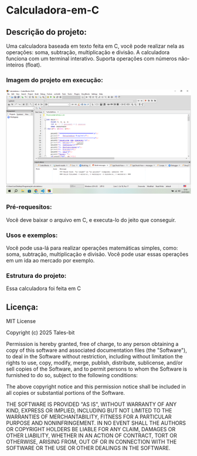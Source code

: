 # Calculadora-em-C

## Descrição do projeto:
Uma calculadora baseada em texto feita em C, você pode realizar nela as operações: soma, subtração, multiplicação e divisão. A calculadora funciona com um terminal interativo. Suporta operações com números não-inteiros (float).

### Imagem do projeto em execução:
![alt text](image.png)

### Pré-requesitos:
Você deve baixar o arquivo em C, e executa-lo do jeito que conseguir.

### Usos e exemplos:
Você pode usa-lá para realizar operações matemáticas simples, como: soma, subtração, multiplicação e divisão. Você pode usar essas operações em um ida ao mercado por exemplo.

### Estrutura do projeto:
Essa calculadora foi feita em C

## Licença:
MIT License

Copyright (c) 2025 Tales-bit

Permission is hereby granted, free of charge, to any person obtaining a copy
of this software and associated documentation files (the "Software"), to deal
in the Software without restriction, including without limitation the rights
to use, copy, modify, merge, publish, distribute, sublicense, and/or sell
copies of the Software, and to permit persons to whom the Software is
furnished to do so, subject to the following conditions:

The above copyright notice and this permission notice shall be included in all
copies or substantial portions of the Software.

THE SOFTWARE IS PROVIDED "AS IS", WITHOUT WARRANTY OF ANY KIND, EXPRESS OR
IMPLIED, INCLUDING BUT NOT LIMITED TO THE WARRANTIES OF MERCHANTABILITY,
FITNESS FOR A PARTICULAR PURPOSE AND NONINFRINGEMENT. IN NO EVENT SHALL THE
AUTHORS OR COPYRIGHT HOLDERS BE LIABLE FOR ANY CLAIM, DAMAGES OR OTHER
LIABILITY, WHETHER IN AN ACTION OF CONTRACT, TORT OR OTHERWISE, ARISING FROM,
OUT OF OR IN CONNECTION WITH THE SOFTWARE OR THE USE OR OTHER DEALINGS IN THE
SOFTWARE.

